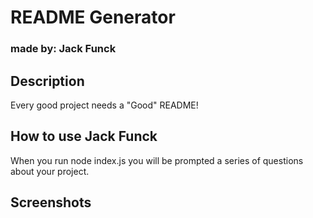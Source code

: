 



# README Generator
### made by: Jack Funck

## Description 

Every good project needs a "Good" README! 


## How to use Jack Funck

When you run node index.js you will be prompted a series of questions about your project.

## Screenshots

